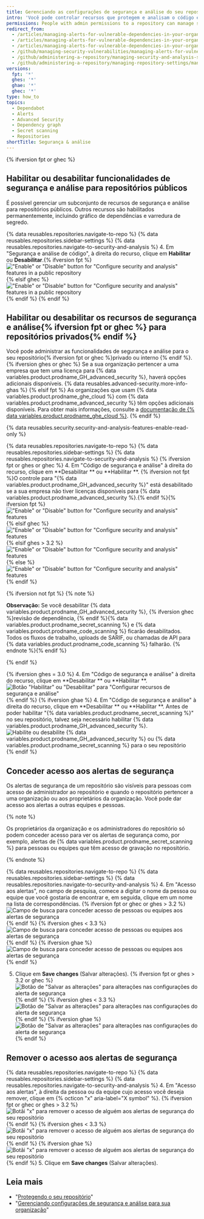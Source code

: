 ```yaml
---
title: Gerenciando as configurações de segurança e análise do seu repositório
intro: 'Você pode controlar recursos que protegem e analisam o código em seu projeto no {% data variables.product.prodname_dotcom %}.'
permissions: People with admin permissions to a repository can manage security and analysis settings for the repository.
redirect_from:
  - /articles/managing-alerts-for-vulnerable-dependencies-in-your-organization-s-repositories
  - /articles/managing-alerts-for-vulnerable-dependencies-in-your-organizations-repositories
  - /articles/managing-alerts-for-vulnerable-dependencies-in-your-organization
  - /github/managing-security-vulnerabilities/managing-alerts-for-vulnerable-dependencies-in-your-organization
  - /github/administering-a-repository/managing-security-and-analysis-settings-for-your-repository
  - /github/administering-a-repository/managing-repository-settings/managing-security-and-analysis-settings-for-your-repository
versions:
  fpt: '*'
  ghes: '*'
  ghae: '*'
  ghec: '*'
type: how_to
topics:
  - Dependabot
  - Alerts
  - Advanced Security
  - Dependency graph
  - Secret scanning
  - Repositories
shortTitle: Segurança & análise
---
```


{% ifversion fpt or ghec %}
## Habilitar ou desabilitar funcionalidades de segurança e análise para repositórios públicos

É possível gerenciar um subconjunto de recursos de segurança e análise para repositórios públicos. Outros recursos são habilitados permanentemente, incluindo gráfico de dependências e varredura de segredo.

{% data reusables.repositories.navigate-to-repo %}
{% data reusables.repositories.sidebar-settings %}
{% data reusables.repositories.navigate-to-security-and-analysis %}
4. Em "Segurança e análise de código", à direita do recurso, clique em **Habilitar** ou **Desabilitar**.{% ifversion fpt %} !["Enable" or "Disable" button for "Configure security and analysis" features in a public repository](/assets/images/help/repository/security-and-analysis-disable-or-enable-fpt-public.png){% elsif ghec %}
!["Enable" or "Disable" button for "Configure security and analysis" features in a public repository](/assets/images/help/repository/security-and-analysis-disable-or-enable-ghec-public.png){% endif %}
{% endif %}

## Habilitar ou desabilitar os recursos de segurança e análise{% ifversion fpt or ghec %} para repositórios privados{% endif %}

Você pode administrar as funcionalidades de segurança e análise para o seu repositório{% ifversion fpt or ghec %}privado ou interno {% endif %}.{% ifversion ghes or ghec %} Se a sua organização pertencer a uma empresa que tem uma licença para {% data variables.product.prodname_GH_advanced_security %}, haverá opções adicionais disponíveis. {% data reusables.advanced-security.more-info-ghas %}
{% elsif fpt %} As organizações que usam {% data variables.product.prodname_ghe_cloud %} com {% data variables.product.prodname_advanced_security %} têm opções adicionais disponíveis. Para obter mais informações, consulte a [documentação de {% data variables.product.prodname_ghe_cloud %}](/enterprise-cloud@latest//repositories/managing-your-repositorys-settings-and-features/enabling-features-for-your-repository/managing-security-and-analysis-settings-for-your-repository#enabling-or-disabling-security-and-analysis-features-for-private-repositories).
{% endif %}

{% data reusables.security.security-and-analysis-features-enable-read-only %}

{% data reusables.repositories.navigate-to-repo %}
{% data reusables.repositories.sidebar-settings %}
{% data reusables.repositories.navigate-to-security-and-analysis %}
{% ifversion fpt or ghes or ghec %}
4. Em "Código de segurança e análise" à direita do recurso, clique em **Desabilitar ** ou **Habilitar **. {% ifversion not fpt %}O controle para "{% data variables.product.prodname_GH_advanced_security %}" está desabilitado se a sua empresa não tiver licenças disponíveis para {% data variables.product.prodname_advanced_security %}.{% endif %}{% ifversion fpt %} !["Enable" or "Disable" button for "Configure security and analysis" features](/assets/images/help/repository/security-and-analysis-disable-or-enable-fpt-private.png){% elsif ghec %}
!["Enable" or "Disable" button for "Configure security and analysis" features](/assets/images/help/repository/security-and-analysis-disable-or-enable-ghec-private.png){% elsif ghes > 3.2 %}
!["Enable" or "Disable" button for "Configure security and analysis" features](/assets/images/enterprise/3.3/repository/security-and-analysis-disable-or-enable-ghes.png){% else %}
!["Enable" or "Disable" button for "Configure security and analysis" features](/assets/images/enterprise/3.1/help/repository/security-and-analysis-disable-or-enable-ghes.png){% endif %}

  {% ifversion not fpt %}
  {% note %}

  **Observação:** Se você desabilitar {% data variables.product.prodname_GH_advanced_security %}, {% ifversion ghec %}revisão de dependência, {% endif %}{% data variables.product.prodname_secret_scanning %} e {% data variables.product.prodname_code_scanning %} ficarão desabilitados. Todos os fluxos de trabalho, uploads de SARIF, ou chamadas de API para {% data variables.product.prodname_code_scanning %} falharão.
  {% endnote %}{% endif %}

  {% endif %}

  {% ifversion ghes = 3.0 %}
4. Em "Código de segurança e análise" à direita do recurso, clique em **Desabilitar ** ou **Habilitar **. ![Botão "Habilitar" ou "Desabilitar" para "Configurar recursos de segurança e análise" ](/assets/images/help/repository/security-and-analysis-disable-or-enable-ghe.png)
  {% endif %}
  {% ifversion ghae %}
4. Em "Código de segurança e análise" à direita do recurso, clique em **Desabilitar ** ou **Habilitar **. Antes de poder habilitar "{% data variables.product.prodname_secret_scanning %}" no seu repositório, talvez seja necessário habilitar {% data variables.product.prodname_GH_advanced_security %}. ![Habilite ou desabilite {% data variables.product.prodname_GH_advanced_security %} ou {% data variables.product.prodname_secret_scanning %} para o seu repositório](/assets/images/enterprise/github-ae/repository/enable-ghas-secret-scanning-ghae.png)
  {% endif %}

## Conceder acesso aos alertas de segurança

Os alertas de segurança de um repositório são visíveis para pessoas com acesso de administrador ao repositório e quando o repositório pertencer a uma organização ou aos proprietários da organização. Você pode dar acesso aos alertas a outras equipes e pessoas.

{% note %}

Os proprietários da organização e os administradores do repositório só podem conceder acesso para ver os alertas de segurança como, por exemplo, alertas de {% data variables.product.prodname_secret_scanning %} para pessoas ou equipes que têm acesso de gravação no repositório.

{% endnote %}

{% data reusables.repositories.navigate-to-repo %}
{% data reusables.repositories.sidebar-settings %}
{% data reusables.repositories.navigate-to-security-and-analysis %}
4. Em "Acesso aos alertas", no campo de pesquisa, comece a digitar o nome da pessoa ou equipe que você gostaria de encontrar e, em seguida, clique em um nome na lista de correspondências.
   {% ifversion fpt or ghec or ghes > 3.2 %}
   ![Campo de busca para conceder acesso de pessoas ou equipes aos alertas de segurança](/assets/images/help/repository/security-and-analysis-security-alerts-person-or-team-search.png)
   {% endif %}
   {% ifversion ghes < 3.3 %}
   ![Campo de busca para conceder acesso de pessoas ou equipes aos alertas de segurança](/assets/images/enterprise/3.2/repository/security-and-analysis-security-alerts-person-or-team-search.png)
   {% endif %}
   {% ifversion ghae %}
   ![Campo de busca para conceder acesso de pessoas ou equipes aos alertas de segurança](/assets/images/enterprise/github-ae/repository/security-and-analysis-security-alerts-person-or-team-search-ghae.png)
   {% endif %}

5. Clique em **Save changes** (Salvar alterações).
   {% ifversion fpt or ghes > 3.2 or ghec %}
   ![Botão de "Salvar as alterações" para alterações nas configurações do alerta de segurança](/assets/images/help/repository/security-and-analysis-security-alerts-save-changes.png)
   {% endif %}
   {% ifversion ghes < 3.3 %}
   ![Botão de "Salvar as alterações" para alterações nas configurações do alerta de segurança](/assets/images/enterprise/3.2/repository/security-and-analysis-security-alerts-save-changes.png)
   {% endif %}
   {% ifversion ghae %}
   ![Botão de "Salvar as alterações" para alterações nas configurações do alerta de segurança](/assets/images/enterprise/github-ae/repository/security-and-analysis-security-alerts-save-changes-ghae.png)
   {% endif %}

## Remover o acesso aos alertas de segurança

{% data reusables.repositories.navigate-to-repo %}
{% data reusables.repositories.sidebar-settings %}
{% data reusables.repositories.navigate-to-security-and-analysis %}
4. Em "Acesso aos alertas", à direita da pessoa ou da equipe cujo acesso você deseja remover, clique em {% octicon "x" aria-label="X symbol" %}.
   {% ifversion fpt or ghec or ghes > 3.2 %}
   ![Botãi "x" para remover o acesso de alguém aos alertas de segurança do seu repositório](/assets/images/help/repository/security-and-analysis-security-alerts-username-x.png)
   {% endif %}
   {% ifversion ghes < 3.3 %}
   ![Botãi "x" para remover o acesso de alguém aos alertas de segurança do seu repositório](/assets/images/enterprise/3.2/repository/security-and-analysis-security-alerts-username-x.png)
   {% endif %}
   {% ifversion ghae %}
   ![Botãi "x" para remover o acesso de alguém aos alertas de segurança do seu repositório](/assets/images/enterprise/github-ae/repository/security-and-analysis-security-alerts-username-x-ghae.png)
   {% endif %}
  5. Clique em **Save changes** (Salvar alterações).

## Leia mais

- "[Protegendo o seu repositório](/code-security/getting-started/securing-your-repository)"
- "[Gerenciando configurações de segurança e análise para sua organização](/organizations/keeping-your-organization-secure/managing-security-and-analysis-settings-for-your-organization)"
